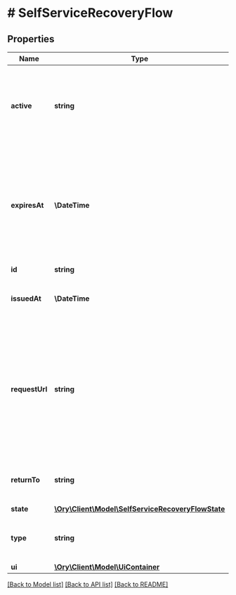 # # SelfServiceRecoveryFlow

## Properties

Name | Type | Description | Notes
------------ | ------------- | ------------- | -------------
**active** | **string** | Active, if set, contains the registration method that is being used. It is initially not set. | [optional]
**expiresAt** | **\DateTime** | ExpiresAt is the time (UTC) when the request expires. If the user still wishes to update the setting, a new request has to be initiated. |
**id** | **string** |  |
**issuedAt** | **\DateTime** | IssuedAt is the time (UTC) when the request occurred. |
**requestUrl** | **string** | RequestURL is the initial URL that was requested from Ory Kratos. It can be used to forward information contained in the URL&#39;s path or query for example. |
**returnTo** | **string** | ReturnTo contains the requested return_to URL. | [optional]
**state** | [**\Ory\Client\Model\SelfServiceRecoveryFlowState**](SelfServiceRecoveryFlowState.md) |  |
**type** | **string** | The flow type can either be &#x60;api&#x60; or &#x60;browser&#x60;. |
**ui** | [**\Ory\Client\Model\UiContainer**](UiContainer.md) |  |

[[Back to Model list]](../../README.md#models) [[Back to API list]](../../README.md#endpoints) [[Back to README]](../../README.md)
